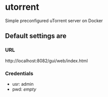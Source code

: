 # utorrent
Simple preconfigured uTorrent server on Docker  

## Default settings are
### URL
http://localhost:8082/gui/web/index.html
### Credentials
* usr: admin
* pwd: _empty_
